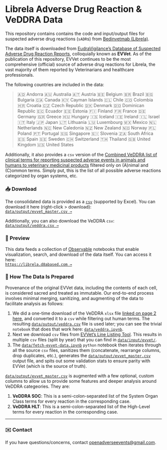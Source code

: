 # Librela Adverse Drug Reaction & VeDDRA Data

This repository contains contains the code and input/output files for suspected adverse drug reactions (`sADR`s) from [Bedinvetmab (Librela)](https://en.wikipedia.org/wiki/Bedinvetmab). 

The data itself is downloaded from [EudraVigilance’s Database of Suspected Adverse Drug Reaction Reports](https://www.adrreports.eu/vet/en/index.html), colloquially known as **EVVet**. As of the publication of this repository, EVVet continues to be the most comprehensive (official) source of adverse drug reactions for Librela, the vast majority of them reported by Veterinarians and healthcare professionals.

The following countries are included in the data:
> 🇦🇩 Andorra 🇦🇺 Australia 🇦🇹 Austria 🇧🇪 Belgium 🇧🇷 Brazil 🇧🇬 Bulgaria 🇨🇦 Canada 🇰🇾 Cayman Islands 🇨🇱 Chile 🇨🇴 Colombia 🇭🇷 Croatia 🇨🇿 Czech Republic 🇩🇰 Denmark 🇩🇴 Dominican Republic 🇪🇨 Ecuador 🇪🇪 Estonia 🇫🇮 Finland 🇫🇷 France 🇩🇪 Germany 🇬🇷 Greece 🇭🇺 Hungary 🇮🇸 Iceland 🇮🇪 Ireland 🇮🇱 Israel 🇮🇹 Italy 🇯🇵 Japan 🇱🇹 Lithuania 🇱🇺 Luxembourg 🇲🇽 Mexico 🇳🇱 Netherlands 🇳🇨 New Caledonia 🇳🇿 New Zealand 🇳🇴 Norway 🇵🇱 Poland 🇵🇹 Portugal 🇸🇬 Singapore 🇸🇮 Slovenia 🇿🇦 South Africa 🇪🇸 Spain 🇸🇪 Sweden 🇨🇭 Switzerland 🇹🇭 Thailand 🇬🇧 United Kingdom 🇺🇸 United States

Additionally, it also provides a `csv` version of the [Combined VeDDRA list of clinical terms for reporting suspected adverse events in animals and humans to veterinary medicinal products](https://www.ema.europa.eu/en/documents/regulatory-procedural-guideline/combined-veterinary-dictionary-drug-regulatory-activities-veddra-list-clinical-terms-reporting-suspected-adverse-events-animals-and-humans-veterinary-medicinal-products_en.pdf) filtered only on (A)nimal and (C)ommon terms. Simply put, this is the list of all possible adverse reactions categorized by organ systems, etc. 

### 📥 Download

The consolidated data is provided as a [`csv`](https://en.wikipedia.org/wiki/Comma-separated_values) (supported by Excel). You can download it here (right-click > download):<br/>
[`data/output/evvet_master.csv →`](https://github.com/d8abased/librela/raw/main/data/output/evvet_master.csv)

Additionally, you can also download the VeDDRA `csv`:<br/>
[`data/output/veddra.csv →`](https://github.com/d8abased/librela/raw/main/data/output/veddra.csv)

### 👀 Preview

This data feeds a collection of [Observable](https://observablehq.com/) notebooks that enable visualization, search, and download of the data itself. You can access it here:<br />
[`https://librela.d8abased.com →`](https://librela.d8abased.com)

### 🍳 How The Data Is Prepared

Provenance of the original EVVet data, including the contents of each cell, is considered sacred and treated as immutable. Our end-to-end process involves minimal merging, sanitizing, and augmenting of the data to facilitate analysis as follows:

1. We did a one-time download of the VeDDRA `xlsx` file [linked on page 2 here](https://www.ema.europa.eu/en/documents/regulatory-procedural-guideline/combined-veterinary-dictionary-drug-regulatory-activities-veddra-list-clinical-terms-reporting-suspected-adverse-events-animals-and-humans-veterinary-medicinal-products_en.pdf), and converted it to a `csv` while filtering out human terms. The resulting [`data/output/veddra.csv`](https://github.com/d8abased/librela/raw/main/data/output/veddra.csv) file is used later; you can see the trivial `notebook` that does that work here: [`data/veddra.ipynb`](https://github.com/d8abased/librela/blob/main/data/veddra.ipynb). 
2. Next we download `csv` files from [EVVet’s Line Listing Tool](https://dap.ema.europa.eu/analytics/saw.dll?Dashboard&PortalPath=%2Fshared%2FEVVET3%20PW%20NEW%2FDashboards%2FPublic%20Reports%2FPWS%2FPWS%2EReports&P1=dashboard&Action=Navigate&col1=%22Product%22.%22Product%20ShortName%22&val1=%22LIBRELA%22&psa1=%22EVVET3%20PR%20NEW%22&var2=dashboard.variables%5B%27product%27%5D&cov2=%22Product%22.%22Product%20ShortName%22&val2=%22LIBRELA%22&psa2=%22EVVET3%20PR%20NEW%22). This results in multiple `csv` files (split by year) that you can find in [`data/input/evvet/`](https://github.com/d8abased/librela/tree/main/data/input/evvet).
3. The [`data/fetch-evvet-data.ipynb`](https://github.com/d8abased/librela/blob/main/data/fetch-evvet-data.ipynb) `python` notebook then iterates through all the source `csv` files, sanitizes them (concatenate, rearrange columns, drop duplicates, etc.), generates the [`data/output/evvet_master.csv`](https://raw.githubusercontent.com/d8abased/librela/main/data/output/evvet_master.csv) output file, and spits out some validation stats to ensure parity with EVVet (which is the source of truth).

[`data/output/evvet_master.csv`](https://raw.githubusercontent.com/d8abased/librela/main/data/output/evvet_master.csv) is augmented with a few optional, custom columns to allow us to provide some features and deeper analysis around VeDDRA categeories. They are:

1. **VeDDRA SOC**: This is a semi-colon-separated list of the System Organ Class terms for every reaction in the corresponding case.
2. **VeDDRA HLT**: This is a semi-colon-separated list of the High-Level terms for every reaction in the corresponding case.

---

### ✉️ Contact  

If you have questions/concerns, contact [openadverseevents@gmail.com](mailto:openadverseevents@gmail.com). 
